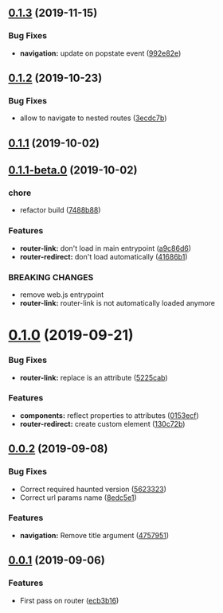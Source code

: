 ## [0.1.3](https://github.com/Gladear/haunted-router/compare/v0.1.2...v0.1.3) (2019-11-15)


### Bug Fixes

* **navigation:** update on popstate event ([992e82e](https://github.com/Gladear/haunted-router/commit/992e82eaabd5cc2d060e1d389a1e7c6b2be6ee87))



## [0.1.2](https://github.com/Gladear/haunted-router/compare/v0.1.1...v0.1.2) (2019-10-23)


### Bug Fixes

* allow to navigate to nested routes ([3ecdc7b](https://github.com/Gladear/haunted-router/commit/3ecdc7b0cf75d95d617f4ed7e47020b1f97220b5))



## [0.1.1](https://github.com/Gladear/haunted-router/compare/v0.1.1-beta.0...v0.1.1) (2019-10-02)



## [0.1.1-beta.0](https://github.com/Gladear/haunted-router/compare/v0.1.0...v0.1.1-beta.0) (2019-10-02)


### chore

* refactor build ([7488b88](https://github.com/Gladear/haunted-router/commit/7488b88))


### Features

* **router-link:** don't load in main entrypoint ([a9c86d6](https://github.com/Gladear/haunted-router/commit/a9c86d6))
* **router-redirect:** don't load automatically ([41686b1](https://github.com/Gladear/haunted-router/commit/41686b1))


### BREAKING CHANGES

* remove web.js entrypoint
* **router-link:** router-link is not automatically loaded anymore



# [0.1.0](https://github.com/Gladear/haunted-router/compare/v0.0.2...v0.1.0) (2019-09-21)


### Bug Fixes

* **router-link:** replace is an attribute ([5225cab](https://github.com/Gladear/haunted-router/commit/5225cab))


### Features

* **components:** reflect properties to attributes ([0153ecf](https://github.com/Gladear/haunted-router/commit/0153ecf))
* **router-redirect:** create custom element ([130c72b](https://github.com/Gladear/haunted-router/commit/130c72b))



## [0.0.2](https://github.com/Gladear/haunted-router/compare/v0.0.1...v0.0.2) (2019-09-08)


### Bug Fixes

* Correct required haunted version ([5623323](https://github.com/Gladear/haunted-router/commit/5623323))
* Correct url params name ([8edc5e1](https://github.com/Gladear/haunted-router/commit/8edc5e1))


### Features

* **navigation:** Remove title argument ([4757951](https://github.com/Gladear/haunted-router/commit/4757951))



## [0.0.1](https://github.com/Gladear/haunted-router/compare/ecb3b16...v0.0.1) (2019-09-06)


### Features

* First pass on router ([ecb3b16](https://github.com/Gladear/haunted-router/commit/ecb3b16))



